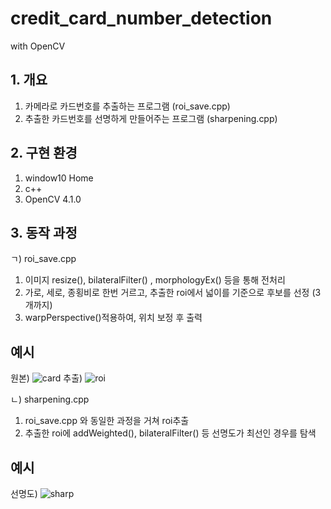 # credit_card_number_detection
with OpenCV

## 1. 개요

1) 카메라로 카드번호를 추출하는 프로그램 (roi_save.cpp)
2) 추출한 카드번호를 선명하게 만들어주는 프로그램 (sharpening.cpp)

## 2. 구현 환경

1) window10 Home
2) c++
3) OpenCV 4.1.0

## 3. 동작 과정

ㄱ) roi_save.cpp

1) 이미지 resize(), bilateralFilter() , morphologyEx() 등을 통해 전처리
2) 가로, 세로, 종횡비로 한번 거르고, 추출한 roi에서 넓이를 기준으로 후보를 선정 (3개까지)
3) warpPerspective()적용하여, 위치 보정 후 출력


## 예시
원본)
![card](https://user-images.githubusercontent.com/46870741/66713961-7a82ca00-edeb-11e9-8b7e-f146ff5bd79d.png)
추출)
![roi](https://user-images.githubusercontent.com/46870741/66713985-ccc3eb00-edeb-11e9-9bb6-6fbf16d55ef7.png)


ㄴ) sharpening.cpp

1) roi_save.cpp 와 동일한 과정을 거쳐 roi추출
2) 추출한 roi에 addWeighted(), bilateralFilter() 등 선명도가 최선인 경우를 탐색

## 예시
선명도)
![sharp](https://user-images.githubusercontent.com/46870741/66713989-d64d5300-edeb-11e9-94db-be35dd4ee5a3.png)
